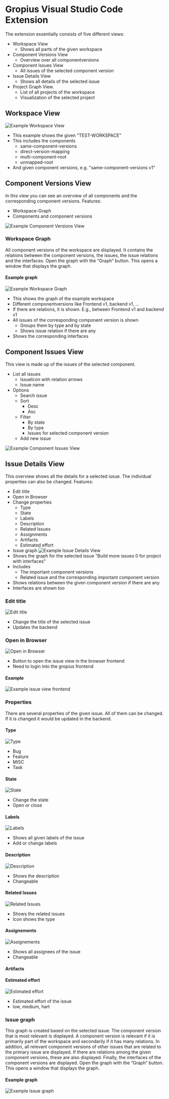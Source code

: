 # Gropius Visual Studio Code Extension
The extension essentially consists of five different views:
* Workspace View
	* Shows all parts of the given workspace
* Component Versions View
	* Overview over all componentversions
* Component Issues View
	* All issues of the selected component version
* Issue Details View
	* Shows all details of the selected issue
* Project Graph View.
	* List of all projects of the workspace
	* Visualization of the selected project

## Workspace View
![Example Workspace View](./assets/image-9.png)
* This example shows the given "TEST-WORKSPACE"
* This includes the components
	* same-component-versions
	* direct-version-mapping
	* multi-component-root
	* unmapped-root
* And given component versions, e.g. "same-component-versions v1"

## Component Versions View
In this view you can see an overview of all components and the corresponding component versions.
Features:
* Workspace-Graph
* Components and component versions

![Example Component Versions View](./assets/image-10.png)

### Workspace Graph
All component versions of the workspace are displayed. It contains the relations between the component versions, the issues, the issue relations and the interfaces. Open the graph with the “Graph” button. This opens a window that displays the graph.
#### Example graph
![Example Workspace Graph](./assets/image-5.png)
* This shows the graph of the example workspace
* Different componentversions like Frontend v1, backend v1, ...
* If there are relations, it is shown. E.g., between Frontend v1 and backend v1
* All issues of the corresponding component version is shown
	* Groups them by type and by state
	* Shows issue relation if there are any
* Shows the corresponding interfaces

## Component Issues View
This view is made up of the issues of the selected component.
* List all issues
	* IssueIcon with relation arrows
	* Issue name
* Options
	* Search issue
	* Sort
		* Desc 
		* Asc
	* Filter
		* By state
		* By type
		* Issues for selected component version
	* Add new issue



![Example Component Issues View](./assets/image-4.png)

## Issue Details View
This overview shows all the details for a selected issue. The individual properties can also be changed.
Features:

* Edit title
* Open in Browser
* Change properties
	* Type
	* State
	* Labels
	* Description
	* Related Issues
	* Assignments
	* Artifacts
	* Estimated effort
* Issue graph
![Example Issue Details View](./assets/image-3.png)
* Shows the graph for the selected issue "Build more issues 0 for project with interfaces"
* Includes
	* The important component versions
	* Related issue and the corresponding important component version
* Shows relations between the given component version if there are any
* Interfaces are shown too

### Edit title
![Edit title](./assets/image-2.png)
* Change the title of the selected issue
* Updates the backend


### Open in Browser
![Open in Browser](./assets/image-1.png)
* Button to open the issue view in the browser frontend
* Need to login into the gropius frontend

#### Example
![Example issue view frontend](./assets/image.png)
### Properties
There are several properties of the given issue. All of them can be changed. If it is changed it would be updated in the backend.
#### Type
![Type](./assets/image-11.png)

* Bug
* Feature
* MISC
* Task

#### State

![State](./assets/image-12.png)

* Change the state
* Open or close

#### Labels

![Labels](./assets/image-13.png)

* Shows all given labels of the issue
* Add or change labels

#### Description

![Description](./assets/image-14.png)

* Shows the description
* Changeable

#### Related Issues

![Related Issues](./assets/image-15.png)

* Shows the related issues
* Icon shows the type

#### Assignements

![Assignements](./assets/image-16.png)

* Shows all assignees of the issue
* Changeable

#### Artifacts



#### Estimated effort

![Estimated effort](./assets/image-17.png)
* Estimated effort of the issue
* low, medium, hart

### Issue graph
This graph is created based on the selected issue. The component version that is most relevant is displayed. A component version is relevant if it is primarily part of the workspace and secondarily if it has many relations.
In addition, all relevant component versions of other issues that are related to the primary issue are displayed. If there are relations among the given component versions, these are also displayed. Finally, the interfaces of the component versions are displayed.
Open the graph with the “Graph” button. This opens a window that displays the graph.
#### Example graph
![Example Issue graph](./assets/image-6.png)
